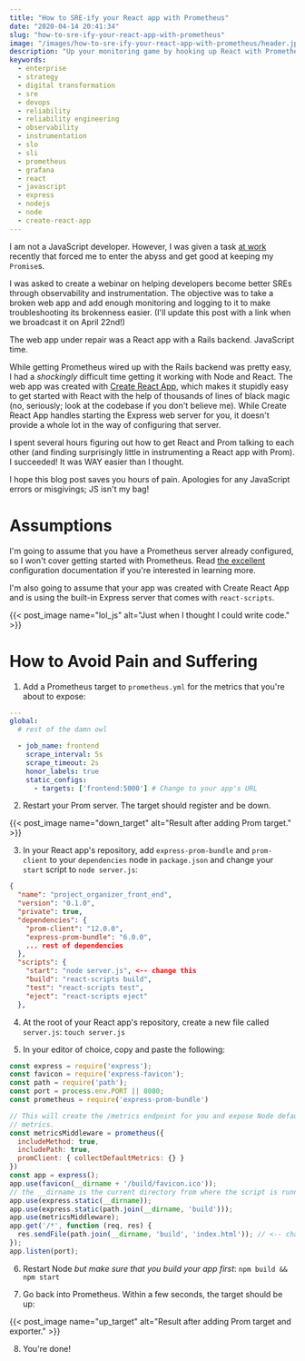 ```yaml
---
title: "How to SRE-ify your React app with Prometheus"
date: "2020-04-14 20:41:34"
slug: "how-to-sre-ify-your-react-app-with-prometheus"
image: "/images/how-to-sre-ify-your-react-app-with-prometheus/header.jpg"
description: "Up your monitoring game by hooking up React with Prometheus in a few easy steps."
keywords:
  - enterprise
  - strategy
  - digital transformation
  - sre
  - devops
  - reliability
  - reliability engineering
  - observability
  - instrumentation
  - slo
  - sli
  - prometheus
  - grafana
  - react
  - javascript
  - express
  - nodejs
  - node
  - create-react-app
---
```


I am not a JavaScript developer. However, I was given a task [at work](https://contino.io)
recently that forced me to enter the abyss and get good at keeping my `Promise`s.

I was asked to create a webinar on helping developers become better SREs through observability
and instrumentation. The objective was to take a broken web app and add enough monitoring
and logging to it to make troubleshooting its brokenness easier. (I'll update this post
with a link when we broadcast it on April 22nd!)

The web app under repair was a React app with a Rails backend. JavaScript time.

While getting Prometheus wired up with the Rails backend was pretty easy, I had a
_shockingly_ difficult time getting it working with Node and React. The web app was created
with [Create React App](https://github.com/facebook/create-react-app), which makes it
stupidly easy to get started with React with the help of thousands of lines of black magic
(no, seriously; look at the codebase if you don't believe me). While Create React App handles
starting the Express web server for you, it doesn't provide a whole lot in the way of
configuring that server.

I spent several hours figuring out how to get React and Prom talking to each other
(and finding surprisingly little in instrumenting a React app with Prom). I succeeded! It was
WAY easier than I thought.

I hope this blog post saves you hours of pain. Apologies for any JavaScript errors or misgivings;
JS isn't my bag!

# Assumptions

I'm going to assume that you have a Prometheus server already configured, so I won't cover
getting started with Prometheus. Read [the
excellent](https://prometheus.io/docs/prometheus/latest/configuration/configuration/)
configuration documentation if you're interested in learning more.

I'm also going to assume that your app was created with Create React App and is using the
built-in Express server that comes with `react-scripts`.

{{< post_image name="lol_js" alt="Just when I thought I could write code." >}}

# How to Avoid Pain and Suffering

1. Add a Prometheus target to `prometheus.yml` for the metrics that you're about to expose:

```yaml
---
global:
  # rest of the damn owl

  - job_name: frontend
    scrape_interval: 5s
    scrape_timeout: 2s
    honor_labels: true
    static_configs:
      - targets: ['frontend:5000'] # Change to your app's URL
```

2. Restart your Prom server. The target should register and be down.

{{< post_image name="down_target" alt="Result after adding Prom target."   >}}

3. In your React app's repository, add `express-prom-bundle` and `prom-client` to your
   `dependencies` node in `package.json` and change your `start` script to
   `node server.js`:

```json
{
  "name": "project_organizer_front_end",
  "version": "0.1.0",
  "private": true,
  "dependencies": {
    "prom-client": "12.0.0",
    "express-prom-bundle": "6.0.0",
    ... rest of dependencies
  },
  "scripts": {
    "start": "node server.js", <-- change this
    "build": "react-scripts build",
    "test": "react-scripts test",
    "eject": "react-scripts eject"
  },

```

4. At the root of your React app's repository, create a new file called
   `server.js`: `touch server.js`

5. In your editor of choice, copy and paste the following:

```javascript
const express = require('express');
const favicon = require('express-favicon');
const path = require('path');
const port = process.env.PORT || 8080;
const prometheus = require('express-prom-bundle')

// This will create the /metrics endpoint for you and expose Node default
// metrics.
const metricsMiddleware = prometheus({
  includeMethod: true,
  includePath: true,
  promClient: { collectDefaultMetrics: {} }
})
const app = express();
app.use(favicon(__dirname + '/build/favicon.ico'));
// the __dirname is the current directory from where the script is running
app.use(express.static(__dirname));
app.use(express.static(path.join(__dirname, 'build')));
app.use(metricsMiddleware);
app.get('/*', function (req, res) {
  res.sendFile(path.join(__dirname, 'build', 'index.html')); // <-- change if not using index.html
});
app.listen(port);
```

6. Restart Node _but make sure that you build your app first_: `npm build && npm start`

7. Go back into Prometheus. Within a few seconds, the target should be up:

{{< post_image name="up_target" alt="Result after adding Prom target and exporter."   >}}

8. You're done!
